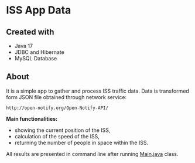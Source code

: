 # ISS App Data

## Created with
* Java 17
* JDBC and Hibernate
* MySQL Database



## About
It is a simple app to gather and process ISS traffic data.
Data is transformed form JSON file obtained through network service:  
```
http://open-notify.org/Open-Notify-API/
```
**Main functionalities:**
* showing the current position of the ISS,
* calculation of the speed of the ISS,
* returning the number of people in space within the ISS.

All results are presented in command line after running [Main.java](https://github.com/moRR3no/IssAppData/blob/master/src/main/java/org/example/Main.java) class.
